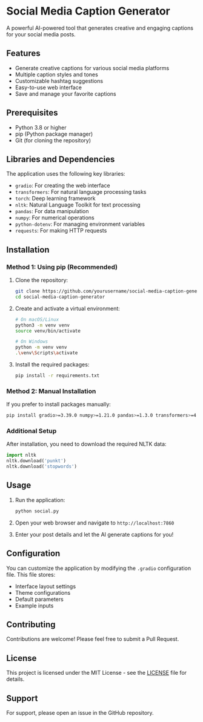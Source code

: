 # Social Media Caption Generator

A powerful AI-powered tool that generates creative and engaging captions for your social media posts.

## Features

- Generate creative captions for various social media platforms
- Multiple caption styles and tones
- Customizable hashtag suggestions
- Easy-to-use web interface
- Save and manage your favorite captions

## Prerequisites

- Python 3.8 or higher
- pip (Python package manager)
- Git (for cloning the repository)

## Libraries and Dependencies

The application uses the following key libraries:

- `gradio`: For creating the web interface
- `transformers`: For natural language processing tasks
- `torch`: Deep learning framework
- `nltk`: Natural Language Toolkit for text processing
- `pandas`: For data manipulation
- `numpy`: For numerical operations
- `python-dotenv`: For managing environment variables
- `requests`: For making HTTP requests

## Installation

### Method 1: Using pip (Recommended)

1. Clone the repository:

   ```bash
   git clone https://github.com/yourusername/social-media-caption-generator.git
   cd social-media-caption-generator
   ```

2. Create and activate a virtual environment:

   ```bash
   # On macOS/Linux
   python3 -m venv venv
   source venv/bin/activate

   # On Windows
   python -m venv venv
   .\venv\Scripts\activate
   ```

3. Install the required packages:
   ```bash
   pip install -r requirements.txt
   ```

### Method 2: Manual Installation

If you prefer to install packages manually:

```bash
pip install gradio>=3.39.0 numpy>=1.21.0 pandas>=1.3.0 transformers>=4.30.0 torch>=2.0.0 python-dotenv>=1.0.0 requests>=2.28.0 nltk>=3.8.1
```

### Additional Setup

After installation, you need to download the required NLTK data:

```python
import nltk
nltk.download('punkt')
nltk.download('stopwords')
```

## Usage

1. Run the application:

   ```bash
   python social.py
   ```

2. Open your web browser and navigate to `http://localhost:7860`

3. Enter your post details and let the AI generate captions for you!

## Configuration

You can customize the application by modifying the `.gradio` configuration file. This file stores:

- Interface layout settings
- Theme configurations
- Default parameters
- Example inputs

## Contributing

Contributions are welcome! Please feel free to submit a Pull Request.

## License

This project is licensed under the MIT License - see the [LICENSE](LICENSE) file for details.

## Support

For support, please open an issue in the GitHub repository.
